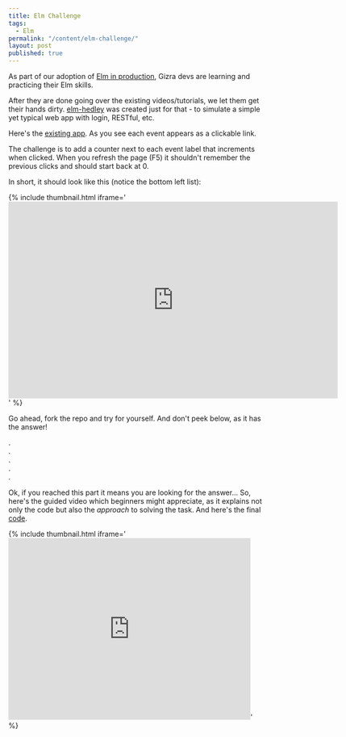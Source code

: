 ```yaml
---
title: Elm Challenge
tags:
  - Elm
permalink: "/content/elm-challenge/"
layout: post
published: true
---
```





As part of our adoption of [Elm in production](http://www.gizra.com/content/thinking-choosing-elm/), Gizra devs are learning and practicing their Elm skills.

After they are done going over the existing videos/tutorials, we let them get their hands dirty. [elm-hedley](https://github.com/Gizra/elm-hedley) was created just for that - to simulate a simple yet typical web app with login, RESTful, etc.

Here's the [existing app](https://gizra.github.io/elm-hedley). As you see each event appears as a clickable link.

The challenge is to add a counter next to each event label that increments when clicked. When you refresh the page (F5) it shouldn't remember the previous clicks and should start back at 0.

In short, it should look like this (notice the bottom left list):

{% include thumbnail.html iframe='<iframe src="http://gfycat.com/ifr/MellowUnpleasantBoar" frameborder="0" scrolling="no" width="653" height="390" style="-webkit-backface-visibility: hidden;-webkit-transform: scale(1);" ></iframe>' %}

Go ahead, fork the repo and try for yourself. And don't peek below, as it has the answer!

.  
.  
.  
.  
.  

<!-- more -->

Ok, if you reached this part it means you are looking for the answer... So, here's the guided video which beginners might appreciate, as it explains not only the code but also the _approach_ to solving the task. And here's the final [code](https://github.com/Gizra/elm-hedley/compare/420f0ca...linkCounter).

{% include thumbnail.html iframe='<iframe width="480" height="360" src="https://www.youtube.com/embed/GVuZ1ojK7ls?rel=0" frameborder="0" allowfullscreen></iframe>' %}
